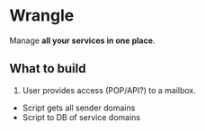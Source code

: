 # Wrangle

Manage **all your services in one place**.

## What to build

1. User provides access (POP/API?) to a mailbox.

* Script gets all sender domains
* Script to DB of service domains